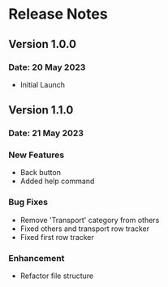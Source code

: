 # Release Notes

## Version 1.0.0 
### Date: 20 May 2023
- Initial Launch

## Version 1.1.0
### Date: 21 May 2023

### New Features
- Back button
- Added help command


### Bug Fixes
- Remove 'Transport' category from others
- Fixed others and transport row tracker
- Fixed first row tracker


### Enhancement
- Refactor file structure